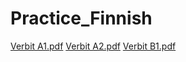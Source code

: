 # Practice_Finnish

[Verbit A1.pdf](https://github.com/Viktoriia-code/Practice_Finnish/files/11689001/Verbit.A1.pdf)
[Verbit A2.pdf](https://github.com/Viktoriia-code/Practice_Finnish/files/11689004/Verbit.A2.pdf)
[Verbit B1.pdf](https://github.com/Viktoriia-code/Practice_Finnish/files/11689005/Verbit.B1.pdf)
